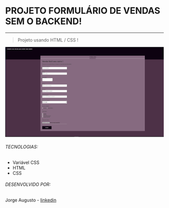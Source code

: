 # PROJETO FORMULÁRIO DE VENDAS SEM O BACKEND!
---
> Projeto usando HTML / CSS !



   
   
   ![](./src/capa.jpg)


   ###### TECNOLOGIAS:


   - Variável CSS
   - HTML
   - CSS

   ###### DESENVOLVIDO POR:

   Jorge Augusto - [linkedin](https://www.linkedin.com/in/jorgeaugusto88/)